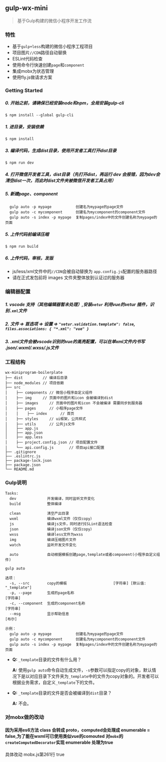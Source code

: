 ## gulp-wx-mini
>基于Gulp构建的微信小程序开发工作流


### 特性

+ 基于`gulp+less`构建的微信小程序工程项目
+ 项目图片`//CDN`路径自动替换
+ ESLint代码检查
+ 使用命令行快速创建`page`和`component` 
+ 集成mobx为状态管理
+ 使用fly.js做请求方案

### Getting Started

##### 0. 开始之前，请确保已经安装node和npm，全局安装gulp-cli
```
$ npm install --global gulp-cli
```
##### 1. 进目录，安装依赖
```
$ npm install
```
##### 3. 编译代码，生成dist目录，使用开发者工具打开dist目录
```
$ npm run dev
```
##### 4. 打开微信开发者工具，dist目录（先打开dist，再运行 dev 会报错，因为dev会清空dist一次，而此时dist文件夹被微信开发者工具占用）
##### 5. 新建page、component
```
  gulp auto -p mypage           创建名为mypage的page文件
  gulp auto -c mycomponent      创建名为mycomponent的component文件
  gulp auto -s index -p mypage  复制pages/index中的文件创建名称为mypage的页面
```
##### 5. 上传代码前编译压缩
```
$ npm run build
```
##### 6. 上传代码，审核，发版

* js/less/xml文件中的`//CDN`会被自动替换为 `app.config.js`配置的服务器路径
* 请在正式发包前将 images 文件夹整体放到认证过的服务器

### 编辑器配置

##### 1. vscode 支持（其他编辑器暂未处理）,安装`vetur` 利用vue的vetur 插件，识别`.xml`文件
##### 2. 文件 => 首选项 => 设置 => `"vetur.validation.template": false`, `files.associations: { "*.xml": "vue" }`
##### 3. .xml文件会被vscode识别的vue的高亮配置，可以在单xml文件内书写 .json/.wxml/.wxss/.js文件

### 工程结构
```
wx-miniprogram-boilerplate
├── dist         // 编译后目录
├── node_modules // 项目依赖
├── src
│    ├── components // 微信小程序自定义组件
│    ├── img     // 页面中的图片和icon 会被编译到dist
│    ├── images     // 页面中的图片和icon 不会被编译 需要同步到服务器
│    ├── pages      // 小程序page文件
│    │    ├── index      // 首页
│    ├── styles     // ui框架，公共样式
│    ├── utils      // 公共js文件
│    ├── app.js
│    ├── app.json
│    ├── app.less
│    ├── project.config.json // 项目配置文件
│    └── api.config.js       // 项目api接口配置
├── .gitignore
├── .eslintrc.js
├── package-lock.json
├── package.json
└── README.md

```
### Gulp说明

```
Tasks:
  dev              开发编译，同时监听文件变化
  build            整体编译

  clean            清空产出目录
  wxml             编译wxml文件（仅仅copy）
  js               编译js文件，同时进行ESLint语法检查
  json             编译json文件（仅仅copy）
  wxss             编译less文件为wxss
  img              编译压缩图片文件
  watch            监听开发文件变化
  
  auto             自动根据模板创建page,template或者component(小程序自定义组件)

gulp auto 

选项：
  -s, --src        copy的模板                     [字符串] [默认值: "_template"]
  -p, --page       生成的page名称                                       [字符串]
  -c, --component  生成的component名称                                  [字符串]
  --msg            显示帮助信息                                           [布尔]

示例：
  gulp auto -p mypage           创建名为mypage的page文件
  gulp auto -c mycomponent      创建名为mycomponent的component文件
  gulp auto -s index -p mypage  复制pages/index中的文件创建名称为mypage的页面
```

- **Q:** `_template`目录的文件有什么用？


  **A:** 使用`gulp auto`命令自动生成文件，`-s`参数可以指定copy的对象，默认情况下是以对应目录下文件夹为`_template`中的文件为copy对象的。开发者可以根据业务需求，自定义`_template`下的文件。


- **Q:** `_template`目录的文件是否会被编译到`dist`目录？


  **A:** 不会。

### 对mobx做的改动
#### 因为采用es6方法  class 会转成 proto，computed会处理成 enumerable = false,为了能在wxml可已使用类似vue的comouted 对`mobx`的 `createComputedDecorator`实现 enumerable 处理为true
具体改动 mobx.js第261行 true

